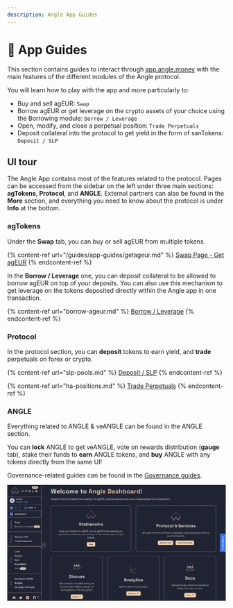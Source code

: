 ```yaml
---
description: Angle App Guides
---
```


# 📔 App Guides

This section contains guides to interact through [app.angle.money](https://app.angle.money) with the main features of the different modules of the Angle protocol.

You will learn how to play with the app and more particularly to:

- Buy and sell agEUR: `Swap`
- Borrow agEUR or get leverage on the crypto assets of your choice using the Borrowing module: `Borrow / Leverage`
- Open, modify, and close a perpetual position: `Trade Perpetuals`
- Deposit collateral into the protocol to get yield in the form of sanTokens: `Deposit / SLP`

## UI tour

The Angle App contains most of the features related to the protocol. Pages can be accessed from the sidebar on the left under three main sections: **agTokens**, **Protocol**, and **ANGLE**. External partners can also be found in the **More** section, and everything you need to know about the protocol is under **Info** at the bottom.

### agTokens

Under the **Swap** tab, you can buy or sell agEUR from multiple tokens.

{% content-ref url="/guides/app-guides/getageur.md" %}
[Swap Page - Get agEUR](/guides/app-guides/getageur.md)
{% endcontent-ref %}

In the **Borrow / Leverage** one, you can deposit collateral to be allowed to borrow agEUR on top of your deposits. You can also use this mechanism to get leverage on the tokens deposited directly within the Angle app in one transaction.

{% content-ref url="borrow-ageur.md" %}
[Borrow / Leverage](borrow-ageur.md)
{% endcontent-ref %}

### Protocol

In the protocol section, you can **deposit** tokens to earn yield, and **trade** perpetuals on forex or crypto.

{% content-ref url="slp-pools.md" %}
[Deposit / SLP](slp-pools.md)
{% endcontent-ref %}

{% content-ref url="ha-positions.md" %}
[Trade Perpetuals](ha-positions.md)
{% endcontent-ref %}

### ANGLE

Everything related to ANGLE & veANGLE can be found in the ANGLE section.

You can **lock** ANGLE to get veANGLE, vote on rewards distribution (**gauge** tab), stake their funds to **earn** ANGLE tokens, and **buy** ANGLE with any tokens directly from the same UI!

Governance-related guides can be found in the [Governance guides](../veangle-guides/).

![New app UI](../../.gitbook/assets/new-app-ui.png)
